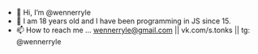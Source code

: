 - 👋 Hi, I’m @wennerryle
- 👀 I am 18 years old and I have been programming in JS since 15. 
- 📫 How to reach me ...
wennerryle@gmail.com || vk.com/s.tonks || tg: @wennerryle
